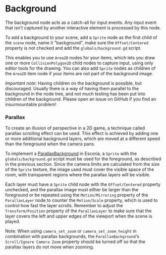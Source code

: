 # Background

The background node acts as a catch-all for input events. Any input event that isn't captured by another interactive element is processed by this node.

To add a background to your scene, add a `Sprite` node as the first child of the `scene` node, name it "background", make sure the `Offset/Centered` property is not checked and add the `globals/background.gd` script.

This enables you to use `Area2D` nodes for your items, which lets you draw one or more `CollisionPolygon2D` child nodes to capture input, using only editor tools for the drawing. You can also add `Sprite` nodes as children of the `Area2D` item node if your items are not part of the background image.

*Important note:* Having children on the background is possible, but discouraged. Usually there is a way of having them parallel to the background in the node tree, and not much testing has been put into children of the background. Please open an issue on GitHub if you find an insurmountable problem!

### Parallax

To create an illusion of perspective in a 2D game, a technique called parallax scrolling effect can be used. This effect is achieved by adding one or more additional background layers, which are moved at a different speed than the foreground when the camera pans.

To implement a [ParallaxBackground](http://docs.godotengine.org/en/3.0/classes/class_parallaxbackground.html) in Escoria, a `Sprite` with the `globals/background.gd` script must be used for the foreground, as described in the previous section. Since the camera limits are calculated from the size of the `Sprite` texture, the image used must cover the visible space of the room, with transparent regions where the parallax layers will be visible.

Each layer must have a `Sprite` child node with the `Offset/Centered` property unchecked, and the parallax image must either be larger than the foreground or be repeated using the `Motion/Mirroring` property of the `ParallaxLayer` node to counter the `Motion/Scale` property, which is used to control how fast the layer scrolls. Remember to adjust the `Transform/Position` property of the `ParallaxLayer` to make sure that the layer covers the left and upper edges of the viewport when the scene is played.

Note: When using `camera_set_zoom` or `camera_set_zoom_height` in combination with parallax backgrounds, the `ParallaxBackground`'s `Scroll/Ignore Camera Zoom` property should be turned off so that the parallax layers do not move when zooming.
